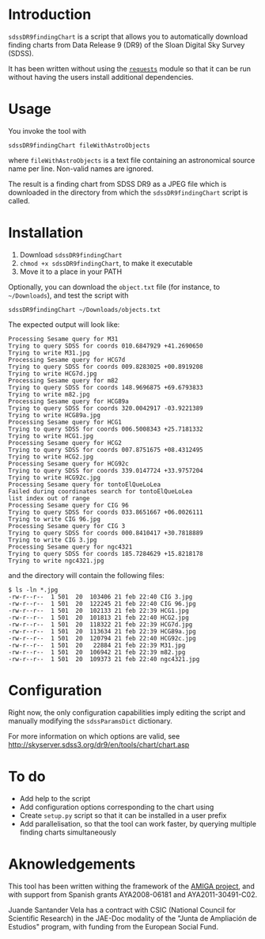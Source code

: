 Introduction
============

`sdssDR9findingChart` is a script that allows you to automatically download finding charts from Data Release 9 (DR9) of the Sloan Digital Sky Survey (SDSS).

It has been written without using the [`requests`](http://docs.python-requests.org/ "Requests: HTTP for Humans &mdash; Requests 1.1.0 documentation") module so that it can be run without having the users install additional dependencies.

Usage
=====

You invoke the tool with

    sdssDR9findingChart fileWithAstroObjects

where `fileWithAstroObjects` is a text file containing an astronomical source name per line. Non-valid names are ignored.

The result is a finding chart from SDSS DR9 as a JPEG file which is downloaded in the directory from which the `sdssDR9findingChart` script is called.

Installation
============

1. Download `sdssDR9findingChart`
2. `chmod +x sdssDR9findingChart`, to make it executable
3. Move it to a place in your PATH

Optionally, you can download the `object.txt` file (for instance, to `~/Downloads`), and test the script with

    sdssDR9findingChart ~/Downloads/objects.txt

The expected output will look like:

	Processing Sesame query for M31
	Trying to query SDSS for coords 010.6847929 +41.2690650
	Trying to write M31.jpg
	Processing Sesame query for HCG7d
	Trying to query SDSS for coords 009.8283025 +00.8919208
	Trying to write HCG7d.jpg
	Processing Sesame query for m82
	Trying to query SDSS for coords 148.9696875 +69.6793833
	Trying to write m82.jpg
	Processing Sesame query for HCG89a
	Trying to query SDSS for coords 320.0042917 -03.9221389
	Trying to write HCG89a.jpg
	Processing Sesame query for HCG1
	Trying to query SDSS for coords 006.5008343 +25.7181332
	Trying to write HCG1.jpg
	Processing Sesame query for HCG2
	Trying to query SDSS for coords 007.8751675 +08.4312495
	Trying to write HCG2.jpg
	Processing Sesame query for HCG92c
	Trying to query SDSS for coords 339.0147724 +33.9757204
	Trying to write HCG92c.jpg
	Processing Sesame query for tontoElQueLoLea
	Failed during coordinates search for tontoElQueLoLea
	list index out of range
	Processing Sesame query for CIG 96
	Trying to query SDSS for coords 033.8651667 +06.0026111
	Trying to write CIG 96.jpg
	Processing Sesame query for CIG 3
	Trying to query SDSS for coords 000.8410417 +30.7818889
	Trying to write CIG 3.jpg
	Processing Sesame query for ngc4321
	Trying to query SDSS for coords 185.7284629 +15.8218178
	Trying to write ngc4321.jpg

and the directory will contain the following files:

	$ ls -ln *.jpg
	-rw-r--r--  1 501  20  103406 21 feb 22:40 CIG 3.jpg
	-rw-r--r--  1 501  20  122245 21 feb 22:40 CIG 96.jpg
	-rw-r--r--  1 501  20  102133 21 feb 22:39 HCG1.jpg
	-rw-r--r--  1 501  20  101813 21 feb 22:40 HCG2.jpg
	-rw-r--r--  1 501  20  118322 21 feb 22:39 HCG7d.jpg
	-rw-r--r--  1 501  20  113634 21 feb 22:39 HCG89a.jpg
	-rw-r--r--  1 501  20  120794 21 feb 22:40 HCG92c.jpg
	-rw-r--r--  1 501  20   22884 21 feb 22:39 M31.jpg
	-rw-r--r--  1 501  20  106942 21 feb 22:39 m82.jpg
	-rw-r--r--  1 501  20  109373 21 feb 22:40 ngc4321.jpg

Configuration
=============

Right now, the only configuration capabilities imply editing the script and manually modifying the `sdssParamsDict` dictionary.

For more information on which options are valid, see http://skyserver.sdss3.org/dr9/en/tools/chart/chart.asp

To do
=====

* Add help to the script
* Add configuration options corresponding to the chart using
* Create `setup.py` script so that it can be installed in a user prefix
* Add parallelisation, so that the tool can work faster, by querying multiple finding charts simultaneously

Aknowledgements
===============

This tool has been written withing the framework of the [AMIGA project](http://amiga.iaa.es/ "AMIGA : Analysis of the interstellar Medium of Isolated GAlaxies"), and with support from Spanish grants AYA2008-06181 and AYA2011-30491-C02.

Juande Santander Vela has a contract with CSIC (National Council for Scientific Research) in the JAE-Doc modality of the "Junta de Ampliación de Estudios" program, with funding from the European Social Fund.